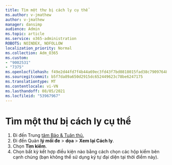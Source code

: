 ```yaml
---
title: Tìm một thư bị cách ly cụ thể
ms.author: v-jmathew
author: v-jmathew
manager: dansimp
audience: Admin
ms.topic: article
ms.service: o365-administration
ROBOTS: NOINDEX, NOFOLLOW
localization_priority: Normal
ms.collection: Adm_O365
ms.custom:
- "9002531"
- "7375"
ms.openlocfilehash: f49e2d44fd7f4b44a69ec3fd43f7bd0818015fad38c79097648456f53ff6870e
ms.sourcegitcommit: b5f7da89a650d2915dc652449623c78be6247175
ms.translationtype: MT
ms.contentlocale: vi-VN
ms.lasthandoff: 08/05/2021
ms.locfileid: "53967967"
---
```

# <a name="find-a-specific-quarantined-message"></a>Tìm một thư bị cách ly cụ thể

1. Đi đến Trung [tâm Bảo & Tuân thủ.](https://go.microsoft.com/fwlink/p/?linkid=2077143)
2. Đi đến Quản **lý mối đe**  >  **dọa**  >  **Xem lại Cách ly**.
3. Chọn **Tìm kiếm**.
4. Chọn bất kỳ kết hợp điều kiện nào bằng cách chọn các hộp kiểm bên cạnh chúng (bạn không thể sử dụng ký tự đại diện tại thời điểm này).
